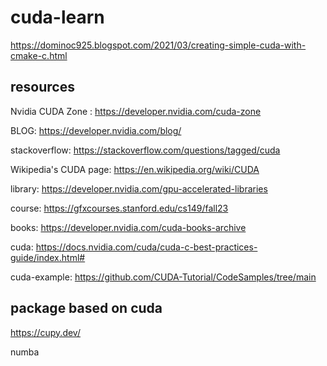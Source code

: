 # cuda-learn

https://dominoc925.blogspot.com/2021/03/creating-simple-cuda-with-cmake-c.html

## resources

Nvidia CUDA Zone : https://developer.nvidia.com/cuda-zone

BLOG: https://developer.nvidia.com/blog/

stackoverflow: https://stackoverflow.com/questions/tagged/cuda

Wikipedia's CUDA page: https://en.wikipedia.org/wiki/CUDA

library: https://developer.nvidia.com/gpu-accelerated-libraries

course: https://gfxcourses.stanford.edu/cs149/fall23

books: https://developer.nvidia.com/cuda-books-archive

cuda: https://docs.nvidia.com/cuda/cuda-c-best-practices-guide/index.html#

cuda-example: https://github.com/CUDA-Tutorial/CodeSamples/tree/main

## package based on cuda

https://cupy.dev/

numba
